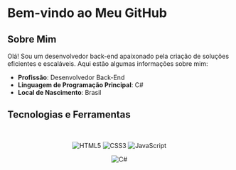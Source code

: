 # Bem-vindo ao Meu GitHub

## Sobre Mim

Olá! Sou um desenvolvedor back-end apaixonado pela criação de soluções eficientes e escaláveis. Aqui estão algumas informações sobre mim:

- **Profissão**: Desenvolvedor Back-End
- **Linguagem de Programação Principal**: C#
- **Local de Nascimento**: Brasil

## Tecnologias e Ferramentas

<div align="center">
  <br/>
  
  ![HTML5](https://img.shields.io/badge/html5-%23E34F26.svg?style=for-the-badge&logo=html5&logoColor=white)
  ![CSS3](https://img.shields.io/badge/css3-%231572B6.svg?style=for-the-badge&logo=css3&logoColor=white)
  ![JavaScript](https://img.shields.io/badge/javascript-%23323330.svg?style=for-the-badge&logo=javascript&logoColor=%23F7DF1E)

  ![C#](https://img.shields.io/badge/c%23-%23239120.svg?style=for-the-badge&logo=csharp&logoColor=white)
